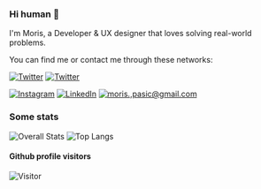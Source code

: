 ### Hi human 👋

I'm Moris, a Developer & UX designer that loves solving real-world problems.

You can find me or contact me through these networks:

<a href="https://twitter.com/morispasic">![Twitter](https://img.shields.io/twitter/follow/morispasic?style=social&logo=twitter&color=black)</a> <a href="https://https://youtube.com/morispasic">![Twitter](https://img.shields.io/youtube/channel/subscribers/UCihwjizYVOjd3sYKkY3JPJA?style=social?style=social&logo=youtube&color=black)</a>

<a href="https://www.instagram.com/morispasic/">![Instagram](https://img.shields.io/badge/Instagram-E4405F?style=for-the-badge&logo=instagram&logoColor=white&color=black)</a> <a href="https://www.linkedin.com/in/morispasic/">![LinkedIn](https://img.shields.io/badge/LinkedIn-0077B5?style=for-the-badge&logo=linkedin&logoColor=white&color=black)</a> <a href="mailto:moris.pasic@gmail.com">![moris.,pasic@gmail.com](https://img.shields.io/badge/Gmail-D14836?style=for-the-badge&logo=gmail&logoColor=white&color=black)</a>

### Some stats

![Overall Stats](https://github-readme-stats.vercel.app/api?username=bobeta&count_private=true&show_icons=true&hide=contribs&theme=dark)
![Top Langs](https://github-readme-stats.vercel.app/api/top-langs/?username=bobeta&layout=compact&theme=dark)

#### Github profile visitors

![Visitor](https://visitor-badge.laobi.icu/badge?page_id=bobeta.bobeta&left_color=black&right_color=green)

<!--
**Bobeta/bobeta** is a ✨ _special_ ✨ repository because its `README.md` (this file) appears on your GitHub profile.

Here are some ideas to get you started:

- 🔭 I’m currently working on ...
- 🌱 I’m currently learning ...
- 👯 I’m looking to collaborate on ...
- 🤔 I’m looking for help with ...
- 💬 Ask me about ...
- 📫 How to reach me: ...
- 😄 Pronouns: ...
- ⚡ Fun fact: ...
-->
